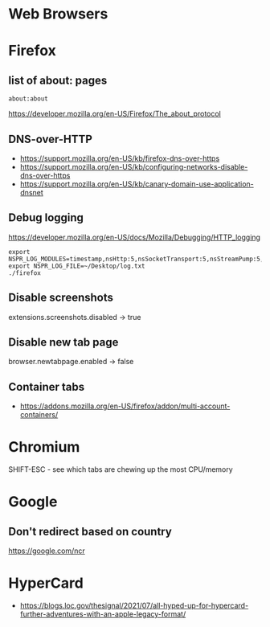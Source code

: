 # Web Browsers


# Firefox


## list of about: pages

```
about:about
```

<https://developer.mozilla.org/en-US/Firefox/The_about_protocol>


## DNS-over-HTTP

- <https://support.mozilla.org/en-US/kb/firefox-dns-over-https>
- <https://support.mozilla.org/en-US/kb/configuring-networks-disable-dns-over-https>
- <https://support.mozilla.org/en-US/kb/canary-domain-use-application-dnsnet>


## Debug logging

<https://developer.mozilla.org/en-US/docs/Mozilla/Debugging/HTTP_logging>

```shell
export NSPR_LOG_MODULES=timestamp,nsHttp:5,nsSocketTransport:5,nsStreamPump:5,nsHostResolver:5
export NSPR_LOG_FILE=~/Desktop/log.txt
./firefox
```


## Disable screenshots

extensions.screenshots.disabled -> true


## Disable new tab page

browser.newtabpage.enabled -> false


## Container tabs

- <https://addons.mozilla.org/en-US/firefox/addon/multi-account-containers/>


# Chromium

SHIFT-ESC - see which tabs are chewing up the most CPU/memory


# Google


## Don't redirect based on country

<https://google.com/ncr>


# HyperCard

- <https://blogs.loc.gov/thesignal/2021/07/all-hyped-up-for-hypercard-further-adventures-with-an-apple-legacy-format/>